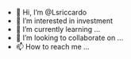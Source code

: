 - 👋 Hi, I’m @Lsriccardo
- 👀 I’m interested in investment 
- 🌱 I’m currently learning ...
- 💞️ I’m looking to collaborate on ...
- 📫 How to reach me ...

<!---
Lsriccardo/Lsriccardo is a ✨ special ✨ repository because its `README.md` (this file) appears on your GitHub profile.
You can click the Preview link to take a look at your changes.
--->
